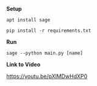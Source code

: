 **Setup**

```
apt install sage

pip install -r requirements.txt
```

**Run**
```
sage --python main.py [name]
```
**Link to Video**

https://youtu.be/pXlMDwHdXP0
